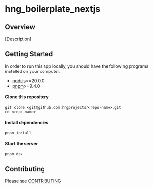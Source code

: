 # hng_boilerplate_nextjs

## Overview

[Description]

## Getting Started

In order to run this app locally, you should have the following programs installed on your computer:

- [nodejs](https://nodejs.org/)>=20.0.0
- [pnpm](https://yarnpkg.com/)>=9.4.0

#### Clone this repository

```
git clone <git@github.com:hngprojects/<repo-name>.git
cd <repo-name>
```

#### Install dependencies

```
pnpm install
```

#### Start the server

```
pnpm dev
```

## Contributing

Please see [CONTRIBUTING](CONTRIBUTING.md)

